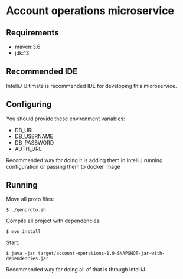 # Account operations microservice

## Requirements
- maven:3.6
- jdk:13

## Recommended IDE
IntelliJ Ultimate is recommended IDE for developing this microservice.

## Configuring
You should provide these environment variables:
- DB_URL
- DB_USERNAME
- DB_PASSWORD
- AUTH_URL

Recommended way for doing it is adding them in IntelliJ running configuration or passing them to docker image

## Running
Move all proto files:

`
$ ./genproto.sh
`

Compile all project with dependencies:

`
$ mvn install
`

Start:

`
$ java -jar target/account-operations-1.0-SNAPSHOT-jar-with-dependencies.jar
`

Recommended way for doing all of that is through IntelliJ